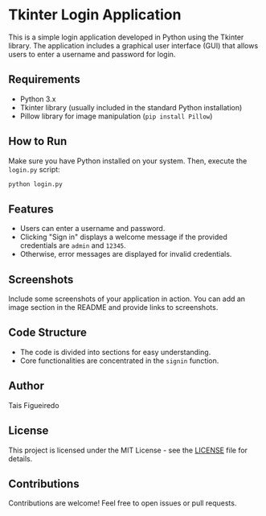 # Tkinter Login Application

This is a simple login application developed in Python using the Tkinter library. The application includes a graphical user interface (GUI) that allows users to enter a username and password for login.

## Requirements

- Python 3.x
- Tkinter library (usually included in the standard Python installation)
- Pillow library for image manipulation (`pip install Pillow`)

## How to Run

Make sure you have Python installed on your system. Then, execute the `login.py` script:

```bash
python login.py
```

## Features

- Users can enter a username and password.
- Clicking "Sign in" displays a welcome message if the provided credentials are `admin` and `12345`.
- Otherwise, error messages are displayed for invalid credentials.

## Screenshots

Include some screenshots of your application in action. You can add an image section in the README and provide links to screenshots.

## Code Structure

- The code is divided into sections for easy understanding.
- Core functionalities are concentrated in the `signin` function.

## Author

Tais Figueiredo

## License

This project is licensed under the MIT License - see the [LICENSE](LICENSE) file for details.

## Contributions

Contributions are welcome! Feel free to open issues or pull requests.
